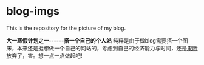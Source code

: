 # blog-imgs
This is the repository for the picture of my blog.

**大一寒假计划之一------搭一个自己的个人站**
纯粹是由于做blog需要搭一个图床，本来还是挺想做一个自己的网站的，考虑到自己的经济能力与时间，还是<u>果断</u>放弃了，害。想一点一点做起吧!
